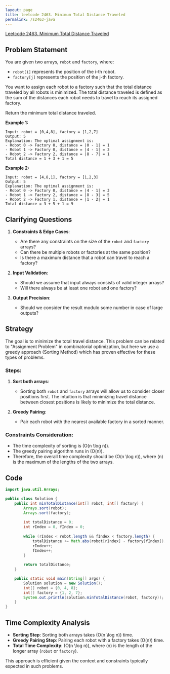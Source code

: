 ```yaml
---
layout: page
title: leetcode 2463. Minimum Total Distance Traveled
permalink: /s2463-java
---
```

[Leetcode 2463. Minimum Total Distance Traveled](https://algoadvance.github.io/algoadvance/l2463)
## Problem Statement

You are given two arrays, `robot` and `factory`, where:
- `robot[i]` represents the position of the i-th robot.
- `factory[j]` represents the position of the j-th factory.

You want to assign each robot to a factory such that the total distance traveled by all robots is minimized. The total distance traveled is defined as the sum of the distances each robot needs to travel to reach its assigned factory.

Return the minimum total distance traveled.

**Example 1:**

```
Input: robot = [0,4,8], factory = [1,2,7]
Output: 5
Explanation: The optimal assignment is:
- Robot 0 -> Factory 0, distance = |0 - 1| = 1
- Robot 1 -> Factory 0, distance = |4 - 1| = 3
- Robot 2 -> Factory 2, distance = |8 - 7| = 1
Total distance = 1 + 3 + 1 = 5
```

**Example 2:**

```
Input: robot = [4,8,1], factory = [1,2,3]
Output: 5
Explanation: The optimal assignment is:
- Robot 0 -> Factory 0, distance = |4 - 1| = 3
- Robot 1 -> Factory 2, distance = |8 - 3| = 5
- Robot 2 -> Factory 1, distance = |1 - 2| = 1
Total distance = 3 + 5 + 1 = 9
```

## Clarifying Questions

1. **Constraints & Edge Cases**:
   - Are there any constraints on the size of the `robot` and `factory` arrays?
   - Can there be multiple robots or factories at the same position?
   - Is there a maximum distance that a robot can travel to reach a factory?

2. **Input Validation**:
   - Should we assume that input always consists of valid integer arrays?
   - Will there always be at least one robot and one factory?

3. **Output Precision**:
   - Should we consider the result modulo some number in case of large outputs?

## Strategy

The goal is to minimize the total travel distance. This problem can be related to "Assignment Problem" in combinatorial optimization, but here we use a greedy approach (Sorting Method) which has proven effective for these types of problems.

### Steps:
1. **Sort both arrays**:
   - Sorting both `robot` and `factory` arrays will allow us to consider closer positions first. The intuition is that minimizing travel distance between closest positions is likely to minimize the total distance.

2. **Greedy Pairing**:
   - Pair each robot with the nearest available factory in a sorted manner.

### Constraints Consideration:
- The time complexity of sorting is \(O(n \log n)\).
- The greedy pairing algorithm runs in \(O(n)\).
- Therefore, the overall time complexity should be \(O(n \log n)\), where \(n\) is the maximum of the lengths of the two arrays.

## Code

```java
import java.util.Arrays;

public class Solution {
    public int minTotalDistance(int[] robot, int[] factory) {
        Arrays.sort(robot);
        Arrays.sort(factory);
        
        int totalDistance = 0;
        int rIndex = 0, fIndex = 0;
        
        while (rIndex < robot.length && fIndex < factory.length) {
            totalDistance += Math.abs(robot[rIndex] - factory[fIndex]);
            rIndex++;
            fIndex++;
        }
        
        return totalDistance;
    }

    public static void main(String[] args) {
        Solution solution = new Solution();
        int[] robot = {0, 4, 8};
        int[] factory = {1, 2, 7};
        System.out.println(solution.minTotalDistance(robot, factory)); // Output: 5
    }
}
```

## Time Complexity Analysis

- **Sorting Step**: Sorting both arrays takes \(O(n \log n)\) time.
- **Greedy Pairing Step**: Pairing each robot with a factory takes \(O(n)\) time.
- **Total Time Complexity**: \(O(n \log n)\), where \(n\) is the length of the longer array (`robot` or `factory`).

This approach is efficient given the context and constraints typically expected in such problems.